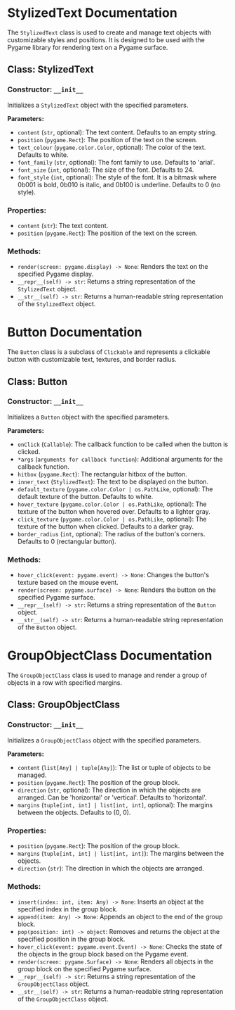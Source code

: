 # StylizedText Documentation

The `StylizedText` class is used to create and manage text objects with customizable styles and positions. It is designed to be used with the Pygame library for rendering text on a Pygame surface.

## Class: StylizedText

### Constructor: `__init__`

Initializes a `StylizedText` object with the specified parameters.

**Parameters:**

- `content` (`str`, optional): The text content. Defaults to an empty string.
- `position` (`pygame.Rect`): The position of the text on the screen.
- `text_colour` (`pygame.color.Color`, optional): The color of the text. Defaults to white.
- `font_family` (`str`, optional): The font family to use. Defaults to 'arial'.
- `font_size` (`int`, optional): The size of the font. Defaults to 24.
- `font_style` (`int`, optional): The style of the font. It is a bitmask where 0b001 is bold, 0b010 is italic, and 0b100 is underline. Defaults to 0 (no style).

### Properties:

- `content` (`str`): The text content.
- `position` (`pygame.Rect`): The position of the text on the screen.

### Methods:

- `render(screen: pygame.display) -> None`: Renders the text on the specified Pygame display.
- `__repr__(self) -> str`: Returns a string representation of the `StylizedText` object.
- `__str__(self) -> str`: Returns a human-readable string representation of the `StylizedText` object.

# Button Documentation

The `Button` class is a subclass of `Clickable` and represents a clickable button with customizable text, textures, and border radius.

## Class: Button

### Constructor: `__init__`

Initializes a `Button` object with the specified parameters.

**Parameters:**

- `onClick` (`Callable`): The callback function to be called when the button is clicked.
- `*args` (`arguments for callback function`): Additional arguments for the callback function.
- `hitbox` (`pygame.Rect`): The rectangular hitbox of the button.
- `inner_text` (`StylizedText`): The text to be displayed on the button.
- `default_texture` (`pygame.color.Color | os.PathLike`, optional): The default texture of the button. Defaults to white.
- `hover_texture` (`pygame.color.Color | os.PathLike`, optional): The texture of the button when hovered over. Defaults to a lighter gray.
- `click_texture` (`pygame.color.Color | os.PathLike`, optional): The texture of the button when clicked. Defaults to a darker gray.
- `border_radius` (`int`, optional): The radius of the button's corners. Defaults to 0 (rectangular button).

### Methods:

- `hover_click(event: pygame.event) -> None`: Changes the button's texture based on the mouse event.
- `render(screen: pygame.surface) -> None`: Renders the button on the specified Pygame surface.
- `__repr__(self) -> str`: Returns a string representation of the `Button` object.
- `__str__(self) -> str`: Returns a human-readable string representation of the `Button` object.

# GroupObjectClass Documentation

The `GroupObjectClass` class is used to manage and render a group of objects in a row with specified margins.

## Class: GroupObjectClass

### Constructor: `__init__`

Initializes a `GroupObjectClass` object with the specified parameters.

**Parameters:**

- `content` (`list[Any] | tuple[Any]`): The list or tuple of objects to be managed.
- `position` (`pygame.Rect`): The position of the group block.
- `direction` (`str`, optional): The direction in which the objects are arranged. Can be 'horizontal' or 'vertical'. Defaults to 'horizontal'.
- `margins` (`tuple[int, int] | list[int, int]`, optional): The margins between the objects. Defaults to (0, 0).

### Properties:

- `position` (`pygame.Rect`): The position of the group block.
- `margins` (`tuple[int, int] | list[int, int]`): The margins between the objects.
- `direction` (`str`): The direction in which the objects are arranged.

### Methods:

- `insert(index: int, item: Any) -> None`: Inserts an object at the specified index in the group block.
- `append(item: Any) -> None`: Appends an object to the end of the group block.
- `pop(position: int) -> object`: Removes and returns the object at the specified position in the group block.
- `hover_click(event: pygame.event.Event) -> None`: Checks the state of the objects in the group block based on the Pygame event.
- `render(screen: pygame.Surface) -> None`: Renders all objects in the group block on the specified Pygame surface.
- `__repr__(self) -> str`: Returns a string representation of the `GroupObjectClass` object.
- `__str__(self) -> str`: Returns a human-readable string representation of the `GroupObjectClass` object.